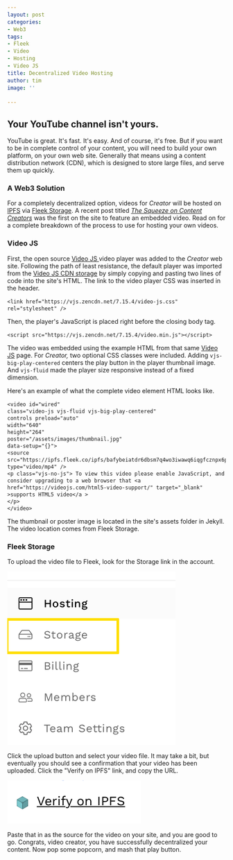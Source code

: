 ```yaml
---
layout: post
categories:
- Web3
tags:
- Fleek
- Video
- Hosting
- Video JS
title: Decentralized Video Hosting
author: tim
image: ''

---
```

## Your YouTube channel isn't yours.

YouTube is great. It's fast. It's easy. And of course, it's free. But if you want to be in complete control of your content, you will need to build your own platform, on your own web site. Generally that means using a content distribution network (CDN), which is designed to store large files, and serve them up quickly.

### A Web3 Solution

For a completely decentralized option, videos for _Creator_ will be hosted on [IPFS](https://ipfs.io/) via [Fleek Storage](https://fleek.co/storage/). A recent post titled [_The Squeeze on Content Creators_](/evidence-a/) was the first on the site to feature an embedded video. Read on for a complete breakdown of the process to use for hosting your own videos.

### Video JS

First, the open source [Video JS ](https://videojs.com/)video player was added to the _Creator_ web site. Following the path of least resistance, the default player was imported from the [Video JS CDN storage](https://en.wikipedia.org/wiki/Content_delivery_network) by simply copying and pasting two lines of code into the site's HTML. The link to the video player CSS was inserted in the header. 

    <link href="https://vjs.zencdn.net/7.15.4/video-js.css" rel="stylesheet" />

Then, the player's JavaScript is placed right before the closing body tag.

    <script src="https://vjs.zencdn.net/7.15.4/video.min.js"></script>

The video was embedded using the example HTML from that same [Video JS](https://en.wikipedia.org/wiki/Content_delivery_network) page. For _Creator,_ two optional CSS classes were included. Adding `vjs-big-play-centered` centers the play button in the player thumbnail image. And `vjs-fluid` made the player size responsive instead of a fixed dimension.

Here's an example of what the complete video element HTML looks like.

    <video id="wired" 
    class="video-js vjs-fluid vjs-big-play-centered" 
    controls preload="auto" 
    width="640" 
    height="264" 
    poster="/assets/images/thumbnail.jpg" 
    data-setup="{}"> 
    <source src="https://ipfs.fleek.co/ipfs/bafybeiatdr6dbsm7q4wo3iwawq6iqgfcznpx6prkudh23hrzdzm6fy4rhi" 
    type="video/mp4" /> 
    <p class="vjs-no-js"> To view this video please enable JavaScript, and consider upgrading to a web browser that <a href="https://videojs.com/html5-video-support/" target="_blank" >supports HTML5 video</a > 
    </p> 
    </video>

The thumbnail or poster image is located in the site's assets folder in Jekyll. The video location comes from Fleek Storage.

### Fleek Storage

To upload the video file to Fleek, look for the Storage link in the account. 

![screenshot](/assets/images/screen-shot-2021-10-19-at-10-38-40-pm.png "screenshot")

Click the upload button and select your video file. It may take a bit, but eventually you should see a confirmation that your video has been uploaded. Click the "Verify on IPFS" link, and copy the URL. 

![](/assets/images/screen-shot-2021-10-19-at-10-46-37-pm.png)

Paste that in as the source for the video on your site, and you are good to go. Congrats, video creator, you have successfully decentralized your content. Now pop some popcorn, and mash that play button.